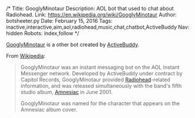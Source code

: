 /*
Title: GooglyMinotaur
Description: AOL bot that used to chat about Radiohead.
Link: https://en.wikipedia.org/wiki/GooglyMinotaur
Author: botsheeter.py
Date: February 15, 2016
Tags: inactive,interactive,aim,aol,radiohead,music,chat,chatbot,ActiveBuddy
Nav: hidden
Robots: index,follow
*/

[GooglyMinotaur](https://en.wikipedia.org/wiki/GooglyMinotaur) is a other bot created by [ActiveBuddy](https://twitter.com/http://timkay.com/activebuddy/). 

From [Wikipedia](https://en.wikipedia.org/wiki/GooglyMinotaur):

> GooglyMinotaur was an instant messaging bot on the AOL Instant Messenger network. Developed by ActiveBuddy under contract by Capitol Records, GooglyMinotaur provided [Radiohead](https://en.wikipedia.org/wiki/Radiohead)-related information, and was released simultaneously with the band's fifth studio album, [Amnesiac](https://en.wikipedia.org/wiki/Amnesiac_%28album%29) in June 2001.
>
> GooglyMinotaur was named for the character that appears on the Amnesiac album cover.


